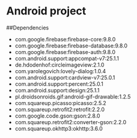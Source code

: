 # Android project

##Dependencies
- com.google.firebase:firebase-core:9.8.0
- com.google.firebase:firebase-database:9.8.0
- com.google.firebase:firebase-auth:9.8.0
- com.android.support:appcompat-v7:25.1.1
- de.hdodenhof:circleimageview:2.1.0
- com.yarolegovich:lovely-dialog:1.0.4
- com.android.support:cardview-v7:25.0.1
- com.android.support:percent:25.0.1
- com.android.support:design:25.1.1
- pl.droidsonroids.gif:android-gif-drawable:1.2.5
- com.squareup.picasso:picasso:2.5.2
- com.squareup.retrofit2:retrofit:2.2.0
- com.google.code.gson:gson:2.8.0
- com.squareup.retrofit2:converter-gson:2.2.0
- com.squareup.okhttp3:okhttp:3.6.0


